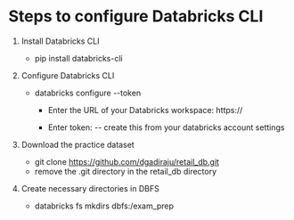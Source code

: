 # Steps to configure Databricks CLI

1. Install Databricks CLI

    * pip install databricks-cli

2. Configure Databricks CLI

    * databricks configure --token
    
        * Enter the URL of your Databricks workspace: https://<your-databricks-instance>

        * Enter token: <your-databricks-token> -- create this from your databricks account settings

3. Download the practice dataset

    * git clone https://github.com/dgadiraju/retail_db.git
    * remove the .git directory in the retail_db directory

4. Create necessary directories in DBFS

    * databricks fs mkdirs dbfs:/exam_prep



